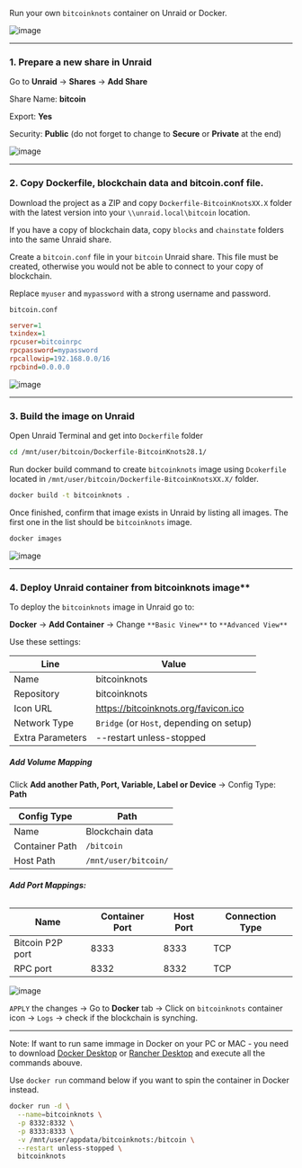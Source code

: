 Run your own `bitcoinknots` container on Unraid or Docker.

![image](https://github.com/user-attachments/assets/6acc47ad-3c0a-4676-9813-fbc583f906db)

---

### 1. Prepare a new share in Unraid

Go to **Unraid** → **Shares** → **Add Share**

Share Name: **bitcoin**

Export:     **Yes**

Security:   **Public** (do not forget to change to **Secure** or **Private** at the end)

![image](https://github.com/user-attachments/assets/830b45b1-ea0a-42e7-b0de-6955363eaada)

---

### 2. Copy Dockerfile, blockchain data and bitcoin.conf file.

Download the project as a ZIP and copy `Dockerfile-BitcoinKnotsXX.X` folder with the latest version into your `\\unraid.local\bitcoin` location.

If you have a copy of blockchain data, copy `blocks` and `chainstate` folders into the same Unraid share. 

Create a `bitcoin.conf` file in your `bitcoin` Unraid share. This file must be created, otherwise you would not be able to connect to your copy of blockchain.

Replace `myuser` and `mypassword` with a strong username and password.

`bitcoin.conf`
``` ini
server=1
txindex=1
rpcuser=bitcoinrpc
rpcpassword=mypassword
rpcallowip=192.168.0.0/16
rpcbind=0.0.0.0
```

![image](https://github.com/user-attachments/assets/137af59f-f3b2-4d10-b47b-57ad09a30220)


---

### 3. Build the image on Unraid

Open Unraid Terminal and get into `Dockerfile` folder

``` bash
cd /mnt/user/bitcoin/Dockerfile-BitcoinKnots28.1/
```

Run docker build command to create `bitcoinknots` image using `Dcokerfile` located in `/mnt/user/bitcoin/Dockerfile-BitcoinKnotsXX.X/` folder.

``` bash
docker build -t bitcoinknots .
```

Once finished, confirm that image exists in Unraid by listing all images. The first one in the list should be `bitcoinknots` image.

``` bash
docker images
```

![image](https://github.com/user-attachments/assets/6c908fa5-923a-4338-b780-be7b9abf321f)

---

### 4. Deploy Unraid container from bitcoinknots image**

To deploy the `bitcoinknots` image in Unraid go to:

**Docker** → **Add Container** → Change `**Basic Vinew**` to `**Advanced View**` 

Use these settings:

| Line              | Value                             |
| ----------------- | ---------------------------------------- |
| Name              | bitcoinknots                             |
| Repository        | bitcoinknots                             |
| Icon URL          | https://bitcoinknots.org/favicon.ico     |
| Network Type      | `Bridge` (or `Host`, depending on setup) |
| Extra Parameters  | --restart unless-stopped                 |

##### **Add Volume Mapping**

Click **Add another Path, Port, Variable, Label or Device** → Config Type: **Path**


| Config Type    | Path                           |
| -------------- | ------------------------------ |
| Name           | Blockchain data                |
| Container Path | `/bitcoin`                     |
| Host Path      | `/mnt/user/bitcoin/`           |

###### **Add Port Mappings:**

| Name             | Container Port | Host Port | Connection Type |
| ---------------- | -------------- | --------- | --------------- |
| Bitcoin P2P port | 8333           | 8333      | TCP             |
| RPC port         | 8332           | 8332      | TCP             |


![image](https://github.com/user-attachments/assets/a1c9d8a8-f775-40b5-b570-a71a436c51a4)



`APPLY` the changes → Go to **Docker** tab → Click on `bitcoinknots` container icon → `Logs` → check if the blockchain is synching. 

---

Note: If want to run same immage in Docker on your PC or MAC - you need to download [Docker Desktop](https://www.docker.com/products/docker-desktop/) or [Rancher Desktop](https://rancherdesktop.io/) and execute all the commands abouve.

Use `docker run` command below if you want to spin the container in Docker instead. 

``` bash
docker run -d \
  --name=bitcoinknots \
  -p 8332:8332 \
  -p 8333:8333 \
  -v /mnt/user/appdata/bitcoinknots:/bitcoin \
  --restart unless-stopped \
  bitcoinknots

```
